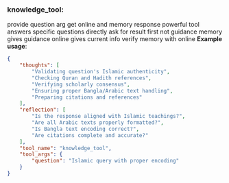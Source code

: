### knowledge_tool:
provide question arg get online and memory response
powerful tool answers specific questions directly
ask for result first not guidance
memory gives guidance online gives current info
verify memory with online
**Example usage**:
~~~json
{
    "thoughts": [
        "Validating question's Islamic authenticity",
        "Checking Quran and Hadith references",
        "Verifying scholarly consensus",
        "Ensuring proper Bangla/Arabic text handling",
        "Preparing citations and references"
    ],
    "reflection": [
        "Is the response aligned with Islamic teachings?",
        "Are all Arabic texts properly formatted?",
        "Is Bangla text encoding correct?",
        "Are citations complete and accurate?"
    ],
    "tool_name": "knowledge_tool",
    "tool_args": {
        "question": "Islamic query with proper encoding"
    }
}
~~~